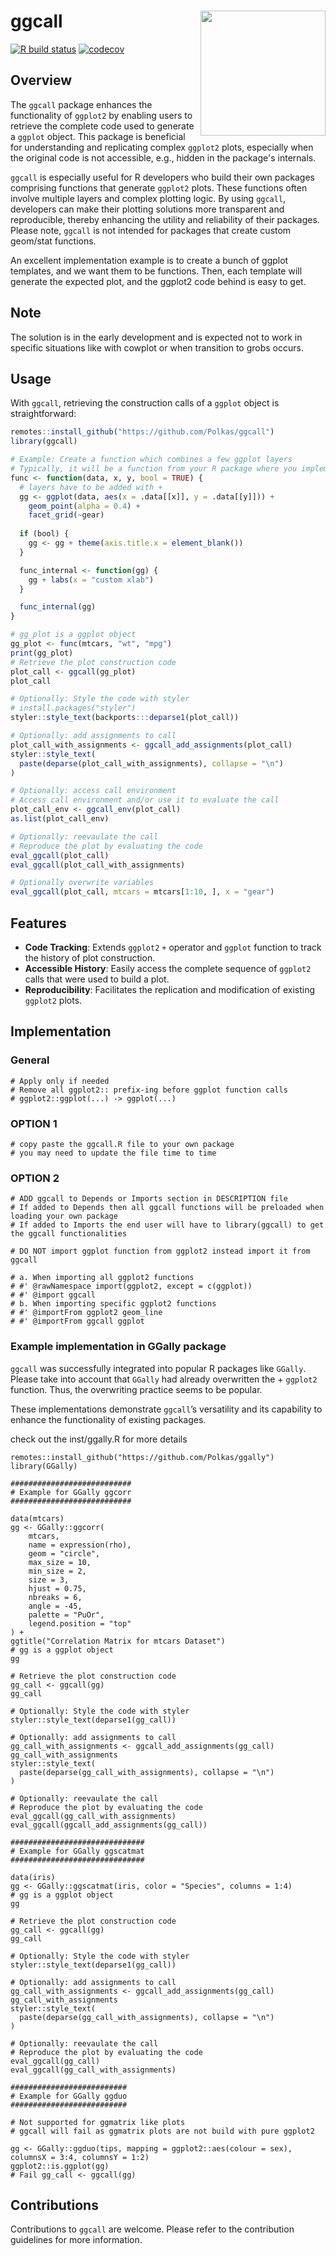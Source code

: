 # ggcall <a href='https://github.com/polkas/ggcall'><img src='man/figures/ggcall_logo.png' align="right" width="200px" /></a>
[![R build status](https://github.com/polkas/ggcall/workflows/R/badge.svg)](https://github.com/polkas/ggcall/actions)
[![codecov](https://codecov.io/gh/Polkas/ggcall/branch/main/graph/badge.svg)](https://app.codecov.io/gh/Polkas/ggcall)

## Overview

The `ggcall` package enhances the functionality of `ggplot2` by enabling users to retrieve the complete code used to generate a `ggplot` object. This package is beneficial for understanding and replicating complex `ggplot2` plots, especially when the original code is not accessible, e.g., hidden in the package's internals.

`ggcall` is especially useful for R developers who build their own packages comprising functions that generate `ggplot2` plots. These functions often involve multiple layers and complex plotting logic. By using `ggcall`, developers can make their plotting solutions more transparent and reproducible, thereby enhancing the utility and reliability of their packages. Please note, `ggcall` is not intended for packages that create custom geom/stat functions.

An excellent implementation example is to create a bunch of ggplot templates, and we want them to be functions.
Then, each template will generate the expected plot, and the ggplot2 code behind is easy to get.

## Note

The solution is in the early development and is expected not to work in specific situations like with cowplot or when transition to grobs occurs.

## Usage

With `ggcall`, retrieving the construction calls of a `ggplot` object is straightforward:

```r
remotes::install_github("https://github.com/Polkas/ggcall")
library(ggcall)

# Example: Create a function which combines a few ggplot layers
# Typically, it will be a function from your R package where you implemented ggcall
func <- function(data, x, y, bool = TRUE) {
  # layers have to be added with +
  gg <- ggplot(data, aes(x = .data[[x]], y = .data[[y]])) +
    geom_point(alpha = 0.4) +
    facet_grid(~gear)
    
  if (bool) {
    gg <- gg + theme(axis.title.x = element_blank())
  }

  func_internal <- function(gg) {
    gg + labs(x = "custom xlab")
  }

  func_internal(gg)
}

# gg_plot is a ggplot object
gg_plot <- func(mtcars, "wt", "mpg")
print(gg_plot)
# Retrieve the plot construction code
plot_call <- ggcall(gg_plot)
plot_call

# Optionally: Style the code with styler
# install.packages("styler")
styler::style_text(backports:::deparse1(plot_call))

# Optionally: add assignments to call
plot_call_with_assignments <- ggcall_add_assignments(plot_call)
styler::style_text(
  paste(deparse(plot_call_with_assignments), collapse = "\n")
)

# Optionally: access call environment
# Access call environment and/or use it to evaluate the call
plot_call_env <- ggcall_env(plot_call)
as.list(plot_call_env)

# Optionally: reevaulate the call
# Reproduce the plot by evaluating the code
eval_ggcall(plot_call)
eval_ggcall(plot_call_with_assignments)

# Optionally overwrite variables
eval_ggcall(plot_call, mtcars = mtcars[1:10, ], x = "gear")
```

## Features

- **Code Tracking**: Extends `ggplot2` `+` operator and `ggplot` function to track the history of plot construction.
- **Accessible History**: Easily access the complete sequence of `ggplot2` calls that were used to build a plot.
- **Reproducibility**: Facilitates the replication and modification of existing `ggplot2` plots.

## Implementation

### General

```
# Apply only if needed
# Remove all ggplot2:: prefix-ing before ggplot function calls
# ggplot2::ggplot(...) -> ggplot(...)
```

### OPTION 1

```
# copy paste the ggcall.R file to your own package
# you may need to update the file time to time
```

### OPTION 2

```
# ADD ggcall to Depends or Imports section in DESCRIPTION file
# If added to Depends then all ggcall functions will be preloaded when loading your own package
# If added to Imports the end user will have to library(ggcall) to get the ggcall functionalities
```

```
# DO NOT import ggplot function from ggplot2 instead import it from ggcall

# a. When importing all ggplot2 functions
# #' @rawNamespace import(ggplot2, except = c(ggplot))
# #' @import ggcall
# b. When importing specific ggplot2 functions
# #' @importFrom ggplot2 geom_line
# #' @importFrom ggcall ggplot
```

### Example implementation in GGally package

`ggcall` was successfully integrated into popular R packages like `GGally`. Please take into account that `GGally` had already overwritten the + `ggplot2` function. Thus, the overwriting practice seems to be popular.

These implementations demonstrate `ggcall`’s versatility and its capability to enhance the functionality of existing packages.

check out the inst/ggally.R for more details

```
remotes::install_github("https://github.com/Polkas/ggally")
library(GGally)

###########################
# Example for GGally ggcorr
###########################

data(mtcars)
gg <- GGally::ggcorr(
    mtcars,
    name = expression(rho),
    geom = "circle",
    max_size = 10,
    min_size = 2,
    size = 3,
    hjust = 0.75,
    nbreaks = 6,
    angle = -45,
    palette = "PuOr",
    legend.position = "top"
) + 
ggtitle("Correlation Matrix for mtcars Dataset")
# gg is a ggplot object
gg

# Retrieve the plot construction code
gg_call <- ggcall(gg)
gg_call

# Optionally: Style the code with styler
styler::style_text(deparse1(gg_call))

# Optionally: add assignments to call
gg_call_with_assignments <- ggcall_add_assignments(gg_call)
gg_call_with_assignments
styler::style_text(
  paste(deparse(gg_call_with_assignments), collapse = "\n")
)

# Optionally: reevaulate the call
# Reproduce the plot by evaluating the code
eval_ggcall(gg_call_with_assignments)
eval_ggcall(ggcall_add_assignments(gg_call))

##############################
# Example for GGally ggscatmat
##############################

data(iris)
gg <- GGally::ggscatmat(iris, color = "Species", columns = 1:4)
# gg is a ggplot object
gg

# Retrieve the plot construction code
gg_call <- ggcall(gg)
gg_call

# Optionally: Style the code with styler
styler::style_text(deparse1(gg_call))

# Optionally: add assignments to call
gg_call_with_assignments <- ggcall_add_assignments(gg_call)
gg_call_with_assignments
styler::style_text(
  paste(deparse(gg_call_with_assignments), collapse = "\n")
)

# Optionally: reevaulate the call
# Reproduce the plot by evaluating the code
eval_ggcall(gg_call)
eval_ggcall(gg_call_with_assignments)

##########################
# Example for GGally ggduo
##########################

# Not supported for ggmatrix like plots
# ggcall will fail as ggmatrix plots are not build with pure ggplot2

gg <- GGally::ggduo(tips, mapping = ggplot2::aes(colour = sex), columnsX = 3:4, columnsY = 1:2)
ggplot2::is.ggplot(gg)
# Fail gg_call <- ggcall(gg)
```

## Contributions

Contributions to `ggcall` are welcome. Please refer to the contribution guidelines for more information.

